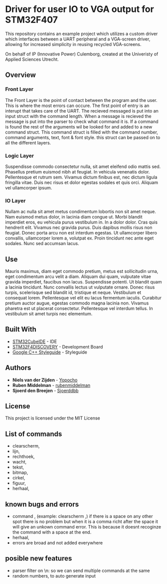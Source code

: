 # Driver for user IO to VGA output for STM32F407

This repository contains an example project which utilizes a custom driver which interfaces between a UART peripheral and a VGA-screen driver, allowing for increased simplicity in reusing recycled VGA-screens.

On behalf of IP (Innovative Power) Culemborg, created at the Univeristy of Applied Sciences Utrecht.

## Overview



### Front Layer

The Front Layer is the point of contact between the program and the user. This is where the most errors can occure. The first point of entry is an interupt that takes care of the UART. The recieved messaged is put into an input struct with the command length. When a message is recieved the message is put into the parser to check what command it is. If a command is found the rest of the arguments wil be looked for and added to a new command struct. This command struct is filled with the command number, command arguments, text, font & font style. this struct can be passed on to all the different layers.

### Logic Layer

Suspendisse commodo consectetur nulla, sit amet eleifend odio mattis sed. Phasellus pretium euismod nibh at feugiat. In vehicula venenatis dolor. Pellentesque et rutrum sem. Vivamus dictum finibus est, nec dictum ligula fringilla vitae. Duis nec risus et dolor egestas sodales et quis orci. Aliquam vel ullamcorper ipsum.


### IO Layer

Nullam ac nulla sit amet metus condimentum lobortis non sit amet neque. Nam euismod metus dolor, in lacinia diam congue ut. Morbi blandit imperdiet eros, eu vehicula purus vestibulum in. In a dolor dolor. Cras quis hendrerit elit. Vivamus nec gravida purus. Duis dapibus mollis risus non feugiat. Donec porta arcu non est interdum egestas. Ut ullamcorper libero convallis, ullamcorper lorem a, volutpat ex. Proin tincidunt nec ante eget sodales. Nunc sed accumsan lacus.


## Use

Mauris maximus, diam eget commodo pretium, metus est sollicitudin urna, eget condimentum arcu velit a diam. Aliquam dui quam, vulputate vitae gravida imperdiet, faucibus non lacus. Suspendisse potenti. Ut blandit quam a lacinia tincidunt. Nunc convallis lectus ut vulputate ornare. Donec risus turpis, scelerisque sed blandit id, tristique et neque. Vestibulum et consequat lorem. Pellentesque vel elit eu lacus fermentum iaculis. Curabitur pretium auctor augue, egestas commodo magna lacinia non. Vivamus pharetra est ut placerat consectetur. Pellentesque vel interdum tellus. In vestibulum sit amet turpis nec elementum.


## Built With

* [STM32CubeIDE](https://www.st.com/en/development-tools/stm32cubeide.html) - IDE 
* [STM32F4DISCOVERY](https://www.st.com/en/evaluation-tools/stm32f4discovery.html) - Development Board
* [Google C++ Styleguide](https://google.github.io/styleguide/cppguide.html#Constant_Names) - Styleguide

## Authors

* **Niels van der Zijden** - [Yopocho](https://github.com/yopocho)
* **Ruben Middelman** - [rubenmiddelman](https://github.com/rubenmiddelman) 
* **Sjoerd den Breejen** - [Sjoerddbb](https://github.com/Sjoerddbb) 

## License

This project is licensed under the MIT License

## List of commands
- clearscherm,
- lijn,
- rechthoek,
- wacht,
- tekst,
- bitmap,
- cirkel,
- figuur,
- herhaal,

## known bugs and errors
- command , (example: clearscherm ,) if there is a space on any other spot there is no problem but when it is a comma richt after the space it will give an unkown command error. This is because it doesnt recoginze the command with a space at the end.
- herhaal, 
- errors are broad and not added everywhere


## posible new features
- parser filter on \n: so we can send multiple commands at the same 
- random numbers, to auto generate input




